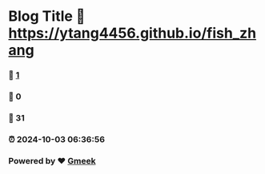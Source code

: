 # Blog Title :link: https://ytang4456.github.io/fish_zhang 
### :page_facing_up: [1](https://ytang4456.github.io/fish_zhang/tag.html) 
### :speech_balloon: 0 
### :hibiscus: 31 
### :alarm_clock: 2024-10-03 06:36:56 
### Powered by :heart: [Gmeek](https://github.com/Meekdai/Gmeek)
